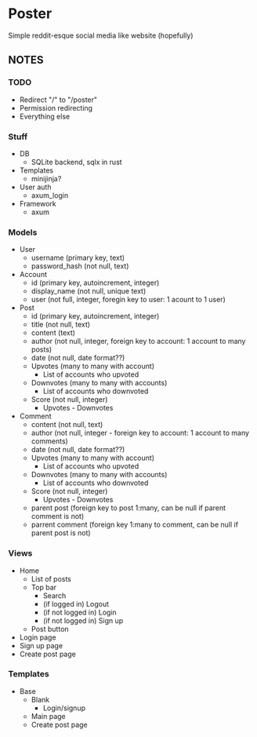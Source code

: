 # Poster

Simple reddit-esque social media like website (hopefully)

## NOTES

### TODO

- Redirect "/" to "/poster"
- Permission redirecting
- Everything else

### Stuff

- DB
    - SQLite backend, sqlx in rust
- Templates
    - minijinja?
- User auth
    - axum_login
- Framework
    - axum

### Models

- User
    - username (primary key, text)
    - password_hash (not null, text)
- Account
    - id (primary key, autoincrement, integer)
    - display_name (not null, unique text)
    - user (not full, integer, foregin key to user: 1 acount to 1 user)
- Post
    - id (primary key, autoincrement, integer)
    - title (not null, text)
    - content (text)
    - author (not null, integer, foreign key to account: 1 account to many posts)
    - date (not null, date format??)
    - Upvotes (many to many with account)
        - List of accounts who upvoted
    - Downvotes (many to many with accounts)
        - List of accounts who downvoted
    - Score (not null, integer)
        - Upvotes - Downvotes
- Comment
    - content (not null, text)
    - author (not null, integer - foreign key to account: 1 account to many comments)
    - date (not null, date format??)
    - Upvotes (many to many with account)
        - List of accounts who upvoted
    - Downvotes (many to many with accounts)
        - List of accounts who downvoted
    - Score (not null, integer)
        - Upvotes - Downvotes
    - parent post (foreign key to post 1:many, can be null if parent comment is not)
    - parrent comment (foreign key 1:many to comment, can be null if parent post is not)

### Views

- Home
    - List of posts
    - Top bar
        - Search
        - (if logged in) Logout
        - (if not logged in) Login
        - (if not logged in) Sign up
    - Post button
- Login page
- Sign up page
- Create post page

### Templates

- Base
    - Blank
        - Login/signup
    - Main page
    - Create post page
